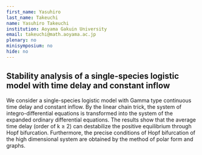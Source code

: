 ```yaml
---
first_name: Yasuhiro
last_name: Takeuchi
name: Yasuhiro Takeuchi
institution: Aoyama Gakuin University
email: takeuchi@math.aoyama.ac.jp
plenary: no
minisymposium: no
hide: no
---
```


## Stability analysis of a single-species logistic model with time delay and constant inflow

We consider a single-species logistic model with Gamma type continuous time delay and constant inflow. By the linear chain trick, the system of integro-differential equations is transformed into the system of the expanded ordinary differential equations. The results show that the average time delay (order of k ≥ 2) can destabilize the positive equilibrium through Hopf bifurcation. Furthermore, the precise conditions of Hopf bifurcation of the high dimensional system are obtained by the method of polar form and graphs.


